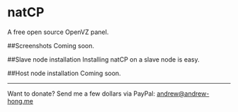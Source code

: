 # natCP

A free open source OpenVZ panel.

##Screenshots
Coming soon.

##Slave node installation
Installing natCP on a slave node is easy.

##Host node installation
Coming soon.

---
Want to donate? Send me a few dollars via PayPal: andrew@andrew-hong.me
